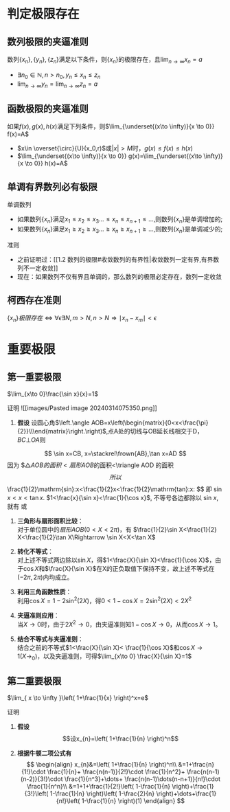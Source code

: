 # 判定极限存在

## 数列极限的夹逼准则

数列$\{x_n\},\{y_n\},\{z_n\}$满足以下条件，则$\{x_n\}$的极限存在，且$\lim_{n\to\infty}x_n=a$

- $\exists n_0 \in \mathbb{N}, n>n_0,y_n\leq x_n \leq z_n$
- $\lim_{n\to \infty}y_n=\lim_{n\to \infty}z_n=a$

## 函数极限的夹逼准则

如果$f(x),g(x),h(x)$满足下列条件，则$\lim_{\underset{(x\to \infty)}{x \to 0}} f(x)=A$

- $x\in \overset{\circ}{U}(x_0,r)$或$|x|>M$时，$g(x) \leq f(x) \leq h(x)$
- $\lim_{\underset{(x\to \infty)}{x \to 0}} g(x)=\lim_{\underset{(x\to \infty)}{x \to 0}} h(x)=A$

## 单调有界数列必有极限

单调数列

- 如果数列$\{x_{n}\}$满足$x_{1}\leq x_{2}\leq x_{3}\dots\leq x_{n}\leq x_{n+1}\leq\dots$,则数列$\{x_n\}$是单调增加的;
- 如果数列$\{x_{n}\}$满足$x_{1}\geq x_{2}\geq x_{3}\dots\geq x_{n}\geq x_{n+1}\geq\dots$,则数列$\{x_n\}$是单调减少的;

准则

- 之前证明过：[[1.2 数列的极限#收敛数列的有界性|收敛数列一定有界,有界数列不一定收敛]]
- 现在：如果数列不仅有界且单调的，那么数列的极限必定存在，数列一定收敛

## 柯西存在准则

$\{x_{n}\}极限存在\iff \forall \epsilon \exists N, m>N,n>N \Rightarrow\mid x_{n}-x_{m}\mid<\epsilon$

# 重要极限

## 第一重要极限
$\lim_{x\to 0}\frac{\sin x}{x}=1$

证明
![[images/Pasted image 20240314075350.png]]

1. **假设**
设圆心角$\left.\angle AOB=x\left(\begin{matrix}{0<x<\frac{\pi}{2}}\\\end{matrix}\right.\right)$,点A处的切线与OB延长线相交于D，$BC \bot OA$则

$$
\sin x=CB, x=\stackrel\frown{AB},\tan x=AD
$$
因为
$$\triangle AOB 的面积<扇形 AOB$的面积<\triangle AOD 的面积
$$
所以
$$
\frac{1}{2}\mathrm{sin}\:x<\frac{1}{2}x<\frac{1}{2}\mathrm{tan}\:x\:
$$
即
$\sin x<x<\tan x.$ $1<\frac{x}{\sin x}<\frac{1}{\cos x}$,
不等号各边都除以 sin $x$,就有
或
1. **三角形与扇形面积比较**：  
    对于单位圆中的$扇形AOB(0<X<2π​)$，有
    $\frac{1}{2}​\sin X<\frac{1}{2}​X<\frac{1}{2}​\tan X\Rightarrow \sin X<X<\tan X$

2. **转化不等式**：  
    对上述不等式两边除以$\sin X$，得$1<\frac{X}{\sin X}​<\frac{1}{\cos X​}$，由于$\cos X$和$\frac{X}{\sin X​}$在X的正负取值下保持不变，故上述不等式在$(−2π​,2π​)$内均成立。

3. **利用三角函数性质**：  
    利用$\cos X=1-2\sin^2(2X)$，得$0<1−\cos X=2\sin^2(2X​)<2X^2​$


4. **夹逼准则应用**：  
    当$X\to0$时，由于$2X^2​\to0$，由夹逼准则知$1−\cos X\to 0$，从而$\cos X\to1$。

5. **结合不等式与夹逼准则**：  
    结合之前的不等式$1<\frac{X}{\sin X}​< \frac{1}{\cos X}$​和$\cos X\to1(X\to_{0})$，以及夹逼准则，可得$\lim​_{x\to 0} \frac{X}{\sin X}​=1$

## 第二重要极限
$\lim_{ x \to \infty }\left( 1+\frac{1}{x} \right)^x=e$

证明
1. **假设**
$$设x_{n}=\left( 1+\frac{1}{n} \right)^n$$

2. **根据牛顿二项公式有**
$$
\begin{align}
x_{n}&=\left( 1+\frac{1}{n} \right)^n\\
&=1+\frac{n}{1!}\cdot \frac{1}{n}+ \frac{n(n-1)}{2!}\cdot \frac{1}{n^2}+ \frac{n(n-1)(n-2)}{3!}\cdot \frac{1}{n^3}+\dots+ \frac{n(n-1)\dots(n-n+1)}{n!}\cdot \frac{1}{n^n}\\
&=1+1+\frac{1}{2!}\left( 1-\frac{1}{n} \right)+\frac{1}{3!}\left( 1-\frac{1}{n} \right)\left( 1-\frac{2}{n} \right)+\dots+\frac{1}{n!}\left( 1-\frac{1}{n} \right)(1)
\end{align}
$$
